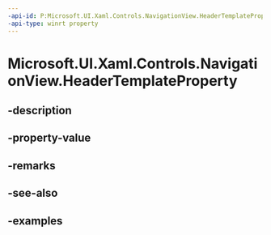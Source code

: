 ```yaml
---
-api-id: P:Microsoft.UI.Xaml.Controls.NavigationView.HeaderTemplateProperty
-api-type: winrt property
---
```


<!-- Property syntax.
public DependencyProperty HeaderTemplateProperty { get; }
-->

# Microsoft.UI.Xaml.Controls.NavigationView.HeaderTemplateProperty

## -description

## -property-value

## -remarks

## -see-also

## -examples

